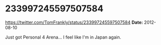 # 233997245597507584
https://twitter.com/TomFrankly/status/233997245597507584
**Date:** 2012-08-10

Just got Personal 4 Arena... I feel like I'm in Japan again.
